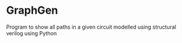 # GraphGen
Program to show all paths in a given circuit modelled using structural verilog using Python
